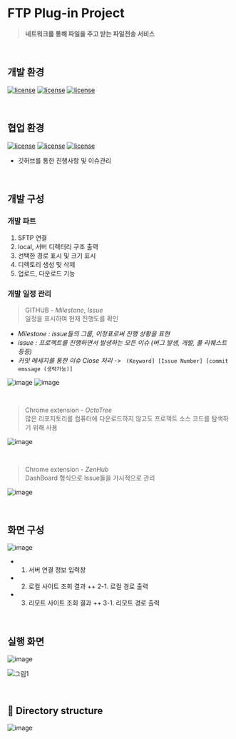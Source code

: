 # FTP Plug-in Project

> **네트워크를 통해 파일을 주고 받는 파일전송 서비스**

<br>

## 개발 환경

 [![license](https://img.shields.io/badge/java-1.8-yellow)](https://img.shields.io/badge/java-1.8-yellow) [![license](https://img.shields.io/badge/eclipse-4.10-green)](https://img.shields.io/badge/eclipse-4.10-green) [![license](https://img.shields.io/badge/windowbuilder-1.9.1-blue)](https://img.shields.io/badge/windowbuilder-1.9.1-blue)

<br>

## 협업 환경 

[![license](https://img.shields.io/badge/git-2.22-yellow.svg)](https://img.shields.io/badge/git-2.22-yellow) [![license](https://img.shields.io/badge/github-github.com%2F2hw%2FTeamPlug--in-green.svg)](https://img.shields.io/badge/github-github.com%2F2hw%2FTeamPlug--in-green) [![license](https://img.shields.io/badge/sourceTree-3.13-blue.svg)](https://img.shields.io/badge/sourceTree-3.13-blue)

+ 깃허브를 통한 진행사항 및 이슈관리

<br>

## 개발 구성

### 개발 파트
1.  SFTP 연결
2.  local, 서버 디렉터리 구조 출력
3.  선택한 경로 표시 및 크기 표시
4.  디렉토리 생성 및 삭제
5.  업로드, 다운로드  기능

### 개발 일정 관리  

>  GITHUB - *Milestone*,  *Issue* <br>
> 일정을 표시하여 현재 진행도를 확인

 + *Milestone   :  issue들의 그룹,  이정표로써 진행 상황을 표현*
 + *issue  :  프로젝트를 진행하면서 발생하는 모든 이슈 (버그 발생, 개발, 풀 리퀘스트 등등)*
 + *커밋 메세지를 통한 이슈 Close  처리*   ->  ``` (Keyword] [Issue Number] [commit emssage (생략가능)]```

![image](https://user-images.githubusercontent.com/38846776/63754756-5d07a880-c8f0-11e9-9fad-e49740c5084c.png)
![image](https://user-images.githubusercontent.com/38846776/63754982-bb348b80-c8f0-11e9-8d0a-4ac9ad07ad30.png)
 
<br>

> Chrome extension - *OctoTree* <br>
> 많은 리포지토리를 컴퓨터에 다운로드하지 않고도 프로젝트 소스 코드를 탐색하기 위해 사용

![image](https://user-images.githubusercontent.com/38846776/63823875-3a2cd100-c990-11e9-87f8-cb3cb8ff06a3.png)

<br>

> Chrome extension - *ZenHub* <br>
> DashBoard 형식으로 Issue들을 가시적으로 관리 

![image](https://user-images.githubusercontent.com/38846776/63824136-161dbf80-c991-11e9-96bc-97be66ad2d08.png)

<br>


## 화면 구성

![image](https://user-images.githubusercontent.com/38846776/63820637-fb454e00-c984-11e9-92fa-77072c20b4b3.png)


+ 1. 서버 연결 정보 입력창
+ 2. 로컬 사이트 조회  결과
 ++ 2-1. 로컬 경로 출력
+ 3. 리모트 사이트 조회 결과
++ 3-1. 리모트 경로 출력


<br>

## 실행 화면

![image](https://user-images.githubusercontent.com/36910089/63744562-a77e2a80-c8da-11e9-9c4b-0ba902d2b575.png)

![그림1](https://user-images.githubusercontent.com/38846776/63819323-d6021100-c97f-11e9-9379-84fcb891aa3e.png)

<br>


## 📂 Directory structure

![image](https://user-images.githubusercontent.com/38846776/63817400-1f9a2e00-c977-11e9-94b9-7da41d476176.png)

<br>








